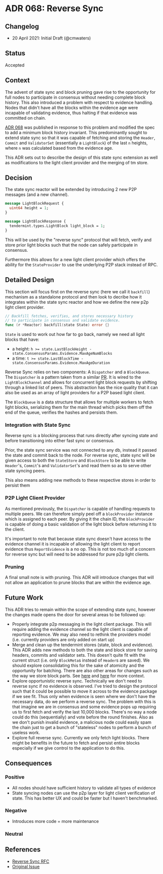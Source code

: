 # ADR 068: Reverse Sync

## Changelog

- 20 April 2021: Initial Draft (@cmwaters)

## Status

Accepted

## Context

The advent of state sync and block pruning gave rise to the opportunity for full nodes to participate in consensus without needing complete block history. This also introduced a problem with respect to evidence handling. Nodes that didn't have all the blocks within the evidence age were incapable of validating evidence, thus halting if that evidence was committed on chain.

[ADR 068](https://github.com/tendermint/tendermint/blob/v0.37.x/docs/architecture/adr-068-reverse-sync.md) was published in response to this problem and modified the spec to add a minimum block history invariant. This predominantly sought to extend state sync so that it was capable of fetching and storing the `Header`, `Commit` and `ValidatorSet` (essentially a `LightBlock`) of the last `n` heights, where `n` was calculated based from the evidence age.

This ADR sets out to describe the design of this state sync extension as well as modifications to the light client provider and the merging of tm store.

## Decision

The state sync reactor will be extended by introducing 2 new P2P messages (and a new channel).

```protobuf
message LightBlockRequest {
  uint64 height = 1;
}

message LightBlockResponse {
  tendermint.types.LightBlock light_block = 1;
}
```

This will be used by the "reverse sync" protocol that will fetch, verify and store prior light blocks such that the node can safely participate in consensus.

Furthermore this allows for a new light client provider which offers the ability for the `StateProvider` to use the underlying P2P stack instead of RPC.

## Detailed Design

This section will focus first on the reverse sync (here we call it `backfill`) mechanism as a standalone protocol and then look to decribe how it integrates within the state sync reactor and how we define the new p2p light client provider.

```go
// Backfill fetches, verifies, and stores necessary history
// to participate in consensus and validate evidence.
func (r *Reactor) backfill(state State) error {}
```

`State` is used to work out how far to go back, namely we need all light blocks that have:
- a height: `h >= state.LastBlockHeight - state.ConsensusParams.Evidence.MaxAgeNumBlocks`
- a time: `t >= state.LastBlockTime - state.ConsensusParams.Evidence.MaxAgeDuration`

Reverse Sync relies on two components: A `Dispatcher` and a `BlockQueue`. The `Dispatcher` is a pattern taken from a similar [PR](https://github.com/tendermint/tendermint/pull/4508). It is wired to the `LightBlockChannel` and allows for concurrent light block requests by shifting through a linked list of peers. This abstraction has the nice quality that it can also be used as an array of light providers for a P2P based light client.

The `BlockQueue` is a data structure that allows for multiple workers to fetch light blocks, serializing them for the main thread which picks them off the end of the queue, verifies the hashes and persists them.

### Integration with State Sync

Reverse sync is a blocking process that runs directly after syncing state and before transitioning into either fast sync or consensus.

Prior, the state sync service was not connected to any db, instead it passed the state and commit back to the node. For reverse sync, state sync will be given access to both the `StateStore` and `BlockStore` to be able to write `Header`'s, `Commit`'s and `ValidatorSet`'s and read them so as to serve other state syncing peers.

This also means adding new methods to these respective stores in order to persist them

### P2P Light Client Provider

As mentioned previously, the `Dispatcher` is capable of handling requests to multiple peers. We can therefore simply peel off a `blockProvider` instance which is assigned to each peer. By giving it the chain ID, the `blockProvider` is capable of doing a basic validation of the light block before returning it to the client.

It's important to note that because state sync doesn't have access to the evidence channel it is incapable of allowing the light client to report evidence thus `ReportEvidence` is a no op. This is not too much of a concern for reverse sync but will need to be addressed for pure p2p light clients.

### Pruning

A final small note is with pruning. This ADR will introduce changes that will not allow an application to prune blocks that are within the evidence age.

## Future Work

This ADR tries to remain within the scope of extending state sync, however the changes made opens the door for several areas to be followed up:
- Properly integrate p2p messaging in the light client package. This will require adding the evidence channel so the light client is capable of reporting evidence. We may also need to rethink the providers model (i.e. currently providers are only added on start up)
- Merge and clean up the tendermint stores (state, block and evidence). This ADR adds new methods to both the state and block store for saving headers, commits and validator sets. This doesn't quite fit with the current struct (i.e. only `BlockMeta`s instead of `Header`s are saved). We should explore consolidating this for the sake of atomicity and the opportunity for batching. There are also other areas for changes such as the way we store block parts. See [here](https://github.com/tendermint/tendermint/issues/5383) and [here](https://github.com/tendermint/tendermint/issues/4630) for more context.
- Explore opportunistic reverse sync. Technically we don't need to reverse sync if no evidence is observed. I've tried to design the protocol such that it could be possible to move it across to the evidence package if we see fit. Thus only when evidence is seen where we don't have the necessary data, do we perform a reverse sync. The problem with this is that imagine we are in consensus and some evidence pops up requiring us to first fetch and verify the last 10,000 blocks. There's no way a node could do this (sequentially) and vote before the round finishes. Also as we don't punish invalid evidence, a malicious node could easily spam the chain just to get a bunch of "stateless" nodes to perform a bunch of useless work.
- Explore full reverse sync. Currently we only fetch light blocks. There might be benefits in the future to fetch and persist entire blocks especially if we give control to the application to do this.

## Consequences

### Positive

- All nodes should have sufficient history to validate all types of evidence
- State syncing nodes can use the p2p layer for light client verification of state. This has better UX and could be faster but I haven't benchmarked.

### Negative

- Introduces more code = more maintenance

### Neutral

## References

- [Reverse Sync RFC](https://github.com/tendermint/tendermint/blob/v0.37.x/docs/architecture/adr-068-reverse-sync.md)
- [Original Issue](https://github.com/tendermint/tendermint/issues/5617)
